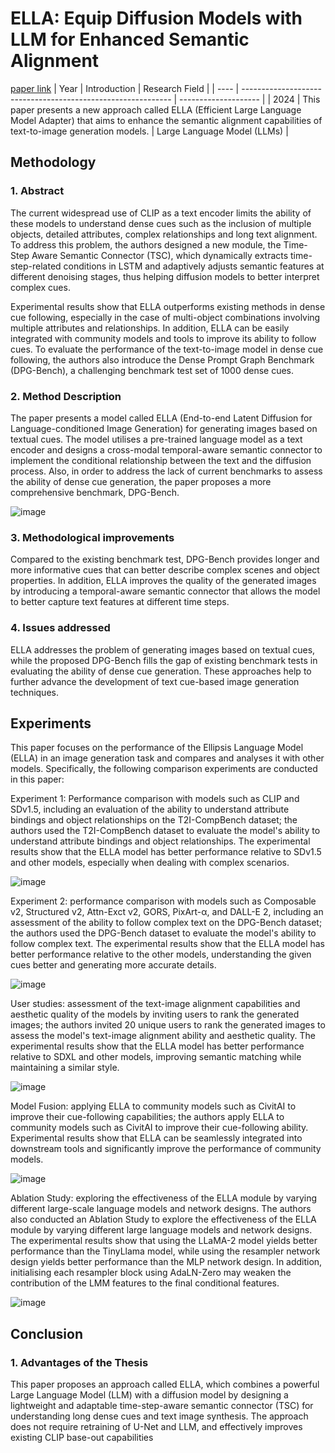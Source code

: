# ELLA: Equip Diffusion Models with LLM for Enhanced Semantic Alignment
[paper link](https://arxiv.org/pdf/2403.05135) 
| Year | Introduction                                                         | Research Field                 |
| ---- | ------------------------------------------------------------ | -------------------- |
| 2024 | This paper presents a new approach called ELLA (Efficient Large Language Model Adapter) that aims to enhance the semantic alignment capabilities of text-to-image generation models.          | Large Language Model (LLMs)         |

## Methodology

### 1. Abstract
The current widespread use of CLIP as a text encoder limits the ability of these models to understand dense cues such as the inclusion of multiple objects, detailed attributes, complex relationships and long text alignment. To address this problem, the authors designed a new module, the Time-Step Aware Semantic Connector (TSC), which dynamically extracts time-step-related conditions in LSTM and adaptively adjusts semantic features at different denoising stages, thus helping diffusion models to better interpret complex cues. 

Experimental results show that ELLA outperforms existing methods in dense cue following, especially in the case of multi-object combinations involving multiple attributes and relationships. In addition, ELLA can be easily integrated with community models and tools to improve its ability to follow cues. To evaluate the performance of the text-to-image model in dense cue following, the authors also introduce the Dense Prompt Graph Benchmark (DPG-Bench), a challenging benchmark test set of 1000 dense cues.

### 2. Method Description 
The paper presents a model called ELLA (End-to-end Latent Diffusion for Language-conditioned Image Generation) for generating images based on textual cues. The model utilises a pre-trained language model as a text encoder and designs a cross-modal temporal-aware semantic connector to implement the conditional relationship between the text and the diffusion process. Also, in order to address the lack of current benchmarks to assess the ability of dense cue generation, the paper proposes a more comprehensive benchmark, DPG-Bench.

![image](https://github.com/user-attachments/assets/822dd8bc-2d2f-4993-aa80-4bedd40c8e34)

### 3. Methodological improvements
Compared to the existing benchmark test, DPG-Bench provides longer and more informative cues that can better describe complex scenes and object properties. In addition, ELLA improves the quality of the generated images by introducing a temporal-aware semantic connector that allows the model to better capture text features at different time steps.

### 4. Issues addressed 
ELLA addresses the problem of generating images based on textual cues, while the proposed DPG-Bench fills the gap of existing benchmark tests in evaluating the ability of dense cue generation. These approaches help to further advance the development of text cue-based image generation techniques.

## Experiments
This paper focuses on the performance of the Ellipsis Language Model (ELLA) in an image generation task and compares and analyses it with other models. Specifically, the following comparison experiments are conducted in this paper:

Experiment 1: Performance comparison with models such as CLIP and SDv1.5, including an evaluation of the ability to understand attribute bindings and object relationships on the T2I-CompBench dataset; the authors used the T2I-CompBench dataset to evaluate the model's ability to understand attribute bindings and object relationships. The experimental results show that the ELLA model has better performance relative to SDv1.5 and other models, especially when dealing with complex scenarios.

![image](https://github.com/user-attachments/assets/b40067e3-518e-494f-8c7c-eeb86912abf6)

Experiment 2: performance comparison with models such as Composable v2, Structured v2, Attn-Exct v2, GORS, PixArt-α, and DALL-E 2, including an assessment of the ability to follow complex text on the DPG-Bench dataset; the authors used the DPG-Bench dataset to evaluate the model's ability to follow complex text. The experimental results show that the ELLA model has better performance relative to the other models, understanding the given cues better and generating more accurate details. 

![image](https://github.com/user-attachments/assets/c6b444ad-6474-4f40-bad1-7f47eb733ffe)

User studies: assessment of the text-image alignment capabilities and aesthetic quality of the models by inviting users to rank the generated images; the authors invited 20 unique users to rank the generated images to assess the model's text-image alignment ability and aesthetic quality. The experimental results show that the ELLA model has better performance relative to SDXL and other models, improving semantic matching while maintaining a similar style.

![image](https://github.com/user-attachments/assets/d3ada38c-8b07-4484-b901-7372deeca8f1)

Model Fusion: applying ELLA to community models such as CivitAI to improve their cue-following capabilities; the authors apply ELLA to community models such as CivitAI to improve their cue-following ability. Experimental results show that ELLA can be seamlessly integrated into downstream tools and significantly improve the performance of community models.

![image](https://github.com/user-attachments/assets/e19c7740-5a37-4c43-bdaf-b345d0027634)

Ablation Study: exploring the effectiveness of the ELLA module by varying different large-scale language models and network designs. The authors also conducted an Ablation Study to explore the effectiveness of the ELLA module by varying different large language models and network designs. The experimental results show that using the LLaMA-2 model yields better performance than the TinyLlama model, while using the resampler network design yields better performance than the MLP network design. In addition, initialising each resampler block using AdaLN-Zero may weaken the contribution of the LMM features to the final conditional features.  

![image](https://github.com/user-attachments/assets/dd04e4f8-9d77-48a4-b67f-2154627bfaba)

## Conclusion

### 1. Advantages of the Thesis
This paper proposes an approach called ELLA, which combines a powerful Large Language Model (LLM) with a diffusion model by designing a lightweight and adaptable time-step-aware semantic connector (TSC) for understanding long dense cues and text image synthesis. The approach does not require retraining of U-Net and LLM, and effectively improves existing CLIP base-out capabilities  
 
